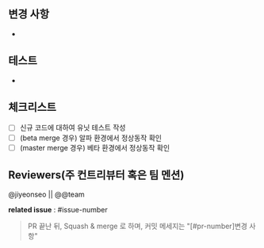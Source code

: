 ## 변경 사항

-

## 테스트

-

## 체크리스트

- [ ] 신규 코드에 대하여 유닛 테스트 작성
- [ ] (beta merge 경우) 알파 환경에서 정상동작 확인
- [ ] (master merge 경우) 베타 환경에서 정상동작 확인

## Reviewers(주 컨트리뷰터 혹은 팀 멘션)

@jiyeonseo || @@team

**related issue** : #issue-number

> PR 끝난 뒤, Squash & merge 로 하며, 커밋 메세지는 "[#pr-number]변경 사항"
